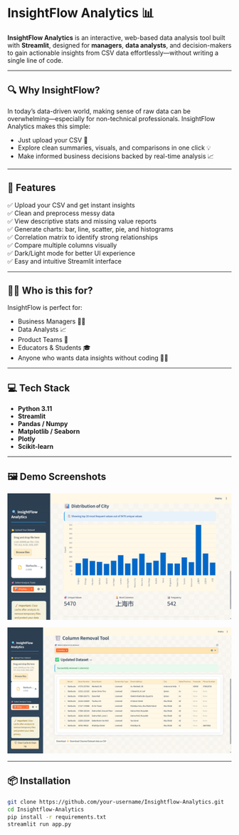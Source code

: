 # InsightFlow Analytics 📊

**InsightFlow Analytics** is an interactive, web-based data analysis tool built with **Streamlit**, designed for **managers**, **data analysts**, and decision-makers to gain actionable insights from CSV data effortlessly—without writing a single line of code.

---

## 🔍 Why InsightFlow?

In today’s data-driven world, making sense of raw data can be overwhelming—especially for non-technical professionals. InsightFlow Analytics makes this simple:

- Just upload your CSV 📁
- Explore clean summaries, visuals, and comparisons in one click 💡
- Make informed business decisions backed by real-time analysis 📈

---

## 🚀 Features

✅ Upload your CSV and get instant insights  
✅ Clean and preprocess messy data  
✅ View descriptive stats and missing value reports  
✅ Generate charts: bar, line, scatter, pie, and histograms  
✅ Correlation matrix to identify strong relationships  
✅ Compare multiple columns visually  
✅ Dark/Light mode for better UI experience  
✅ Easy and intuitive Streamlit interface  

---

## 🧑‍💼 Who is this for?

InsightFlow is perfect for:
- Business Managers 🧑‍💼
- Data Analysts 📈
- Product Teams 🚀
- Educators & Students 🎓
- Anyone who wants data insights without coding 👩‍💻

---

## 💻 Tech Stack

- **Python 3.11**
- **Streamlit**
- **Pandas / Numpy**
- **Matplotlib / Seaborn**
- **Plotly**
- **Scikit-learn**

---

## 🖼 Demo Screenshots

![](https://github.com/anmol2905/InsightFlow-Analytics/blob/main/sample/Screenshot%202025-07-30%20181818.png)

![](https://github.com/anmol2905/InsightFlow-Analytics/blob/main/sample/Screenshot%202025-07-30%20181844.png)


---

## 📦 Installation

```bash
git clone https://github.com/your-username/Insightflow-Analytics.git
cd Insightflow-Analytics
pip install -r requirements.txt
streamlit run app.py


